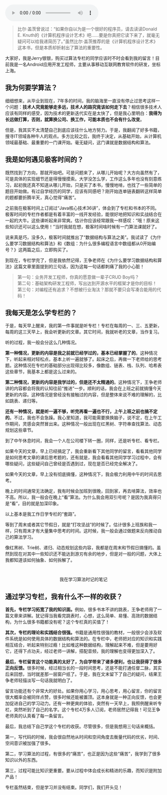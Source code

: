 <audio title="用户故事 _ Jerry银银：这一年我的脑海里只有算法" src="https://static001.geekbang.org/resource/audio/c6/a3/c64486f3859df80dbb7c6158be04e0a3.mp3" controls="controls"></audio> 
<blockquote>
<p>比尔·盖茨曾说过：“如果你自以为是一个很好的程序员，请去读读Donald E. Knuth的《计算机程序设计艺术》吧……要是你真把它读下来了，就毫无疑问可以给我递简历了。”虽然比尔·盖茨推荐的是《计算机程序设计艺术》这本书，但是本质却折射出了算法的重要性。</p>
</blockquote><p>大家好，我是Jerry银银，购买过算法专栏的同学应该时不时会看到我的留言！目前我是一名Android应用开发工程师，主要从事移动互联网教育软件的研发，坐标上海。</p><h2>我为何要学算法？</h2><p>细细想来，从毕业到现在，7年多的时间，我的脑海里一直没有停止过思考这样一个问题：<strong>技术人究竟能够走多远，技术人的路究竟该如何走下去</strong>？相信很多技术人应该有同样的感受，因为技术的更新迭代实在是太快了，但是我心里明白：<strong>我得为长远做打算，否则，就算换公司、换工作，可能本质也不会有什么改变</strong>。</p><p>但是，我其实不太清楚自己到底应该往什么地方努力。于是，我翻阅了好多书籍，搜寻IT领域各种牛人的观点。多方比较之后，我终于决定，从基础开始，从计算机领域最基础、最重要的一门课开始。毫无疑问，这门课就是数据结构和算法。</p><h2>我是如何遇见极客时间的？</h2><p>既然找到了方向，那就开始吧。可是问题来了，从哪儿开始呢？大方向虽然有了，可是具体的实现细节还是得慢慢摸索。大学没怎么学，工作这么多年也没有刻意练习，起初我还真不知道从哪儿开始，只是买了本书，慢慢地啃，也找了一些简单的题目开始做。有过自学经历的同学，应该有同感吧？刚开始连单链表翻转这样简单的题都要折腾半天，真心觉得“痛苦”。</p><!-- [[[read_end]]] --><p>之前我在极客时间上订阅过“Java核心技术36讲”，体会到了专栏和书本的不同。极客时间的专栏作者都是有着丰富的一线开发经验，能很好地把知识和实战结合在一起的大牛。这些课听起来非常爽。估计你应该经常跟我一样感叹：“哦！原来这些知识还可以这么使用！”当时我就在想，极客时间啥时候有一门算法课就好了。</p><p>说来真是巧，没多久，极客时间就推出了“数据结构与算法之美”。我试读了《为什么要学习数据结构和算法》和《数组：为什么很多编程语言中数组都从0开始编号？》这两篇之后，立即购买了。</p><p>到现在，专栏学完了，但是我依然记得，王争老师在《为什么要学习数据结构和算法》这篇文章里面提到的三句话，因为这每一句话都刺痛了我的小心脏！</p><blockquote>
<p>第一句：业务开发工程师，你真的愿意做一辈子CRUD Boy吗？<br>
第二句：基础架构研发工程师，写出达到开源水平的框架才是你的目标！<br>
第三句：对编程还有追求？不想被行业淘汰？那就不要只会写凑合能用的代码！</p>
</blockquote><h2>我每天是怎么学专栏的？</h2><p>于是，每天早上醒来，我的第一件事就是听专栏！专栏在每周的一、三、五更新，每周的这三天早上，我会听更新的文章。其它时间，我就听老的文章，当作复习。</p><p>听的过程，我一般会分这么几种情况。</p><p><strong>第一种情况，更新的内容是我之前就已经学过的，基本已经掌握了的</strong>。这种情况下，听起来相对轻松点，基本上听一遍就够了。起床之后，再做一下老师给的思考题。这种情况在专栏的基础部分出现得比较多，像数组、链表、栈、队列、哈希表这些章节，我基本上都是这么过来的。</p><p><strong>第二种情况，更新的内容是我学过的，但是还不太精通的</strong>。这种情况下，王争老师讲的内容都会将我的认知往前“推进”一步。顺利的话，我会在上班之前就搞懂今天更新的内容。这种情况是曾经没有接触过的内容，但是整体来说不难的理解的，比如跳表、递归等。</p><p><strong>还有一种情况，就是听一遍不够，听完再看一遍也不行，上午上班之前也搞不定的</strong>。不过，我也不会急躁。我心里知道，我可能需要换换脑子，说不定，在上午工作期间，灵感会突然冒出来。这种情况一般出现在红黑树、字符串查找算法、动态规划这些章节。</p><p>到了中午休息时间，我会一个人在公司楼下转一圈，同样，还是听专栏、看专栏。</p><p>如果今天的文章，早上已经搞定了，我会重新看下其他同学的留言，看看其他同学是如何思考文章的课后思考题的，还有就是，我会看看其他同学学习过程中，会有哪些疑问，这些疑问自己曾经是否遇到过，现在是否已经完全解决了。</p><p>如果今天的文章，早上没有彻底搞懂，这种情况下，我会极力利用中午的时间去思考。</p><p>晚上的时间通常无法确定，我有时候会加班到很晚，回到家，再去啃算法，效率也不高。所以，我一般会在晚上“看”算法。为什么我会用双引号呢？是因为我真得只是“看”，目的就是加深印象。</p><p>以上基本是我工作日学专栏的“套路”。</p><p>等到了周末或者其它节假日，就是“打攻坚战”的时候了。估计很多上班族和我一样，只有周末才有大量集中思考的时间。这时候，我一般会通过做题来反向推动自己的算法学习。</p><p>像红黑树、Trie树、递归、动态规划这些内容，我都是在周末和节假日搞懂的。虽然到现在对其中一些知识还不能达到游刃有余的地步，但是对一般的问题，大体上我都知道该如何抽象、如何拆解了。</p><p><img src="https://static001.geekbang.org/resource/image/0c/72/0c441ee9376e974f5112eab4dd7b2672.jpg" alt=""></p><p><img src="https://static001.geekbang.org/resource/image/ef/27/ef0c2d2cbde571905fde6ebf72913a27.jpg" alt=""></p><center><span class="reference">我在学习算法时记的笔记</span></center><h2>通过学习专栏，我有什么不一样的收获？</h2><p><strong>首先，专栏学习拓宽了我的知识面。</strong>例如，很多书本不讲的跳表，王争老师用了一篇文章来讲解。犹记得当我看完跳表时，心想，这么简单、易懂、高效的数据结构，为什么很多书籍都没有呢？这个专栏真的买值了！</p><p><strong>其次，专栏的理论和实践结合很强。</strong>书籍是通用性很强的教材，一般很少会涉及软件系统是如何使用具体的数据结构和算法的。在专栏中，老师把对应的知识和实践相互结合，听起来特别过瘾！比如堆这种数据结构，理解起来不难，但是要用好它，还得下点功夫，经过老师一讲解，搭配音频，我的理解也变得更加深入了。</p><p><strong>最后，专栏留言这个功能真的太好了，为自学带来了诸多便利，也让我获得了很多正向反馈。</strong>很多时候，经过相当长的一段时间思考，还是不能打通任督二脉，其实后来回想，当时就差那一层窗户纸了。于是，我在文末留下了自己的疑问，结果王争老师轻描淡写一句话我就明白了。</p><p>留言功能还有个非常大的好处。如果你用心学习，用心思考，用心留言，你的留言很大概率会被同伴点赞，很多时候还能被置顶。这本身就是一种正向反馈，也会更加促进自己的学习动力。还有一种更爽的体验，突然有一天早上，我照例醒来听专栏，突然听到了自己的名字。这个专栏4万多人订阅，老师居然记得我！可见王争老师真的认真看了每一条留言。</p><p>最后，我总结下自己学这个专栏的收获。尽管很多，但是我想用三句话来概括。</p><p>第一，写代码的时候，我会很自然地从时间和空间角度去衡量代码的优劣，时间、空间意识被加强了很多。</p><p>第二，学习算法的过程，有很多的“痛苦”，也正是因为这些“痛苦”，我学到了很多知识以外的东西。</p><p>第三，过程可能比知识更重要。要从过程中体会成长和精进的乐趣，而知识是附加产品！</p><p>专栏虽然结束，但是学习并没有结束。同学们，我们开头见！</p><p></p>